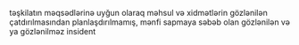 təşkilatın məqsədlərinə uyğun olaraq məhsul və xidmətlərin gözlənilən çatdırılmasından planlaşdırılmamış, mənfi sapmaya səbəb olan gözlənilən və ya gözlənilməz insident